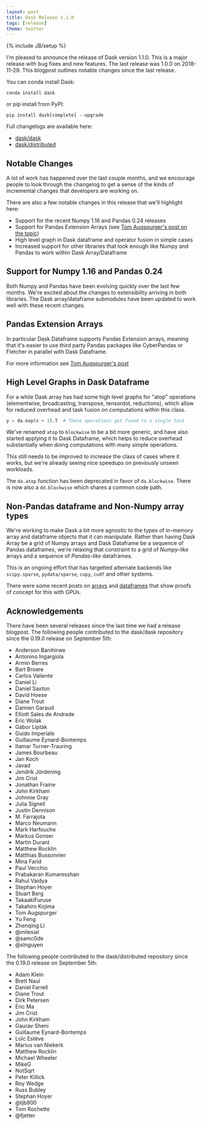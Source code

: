 ```yaml
---
layout: post
title: Dask Release 1.1.0
tags: [release]
theme: twitter
---
```


{% include JB/setup %}

I'm pleased to announce the release of Dask version 1.1.0. This is a major
release with bug fixes and new features. The last release was 1.0.0 on
2018-11-29.
This blogpost outlines notable changes since the last release.

You can conda install Dask:

    conda install dask

or pip install from PyPI:

    pip install dask[complete] --upgrade

Full changelogs are available here:

- [dask/dask](https://github.com/dask/dask/blob/master/docs/source/changelog.rst)
- [dask/distributed](https://github.com/dask/distributed/blob/master/docs/source/changelog.rst)

## Notable Changes

A lot of work has happened over the last couple months, and we encourage people
to look through the changelog to get a sense of the kinds of incremental
changes that developers are working on.

There are also a few notable changes in this release that we'll highlight here:

- Support for the recent Numpy 1.16 and Pandas 0.24 releases
- Support for Pandas Extension Arrays (see [Tom Augspurger's post on the topic](../../../2019/01/22/dask-extension-arrays))
- High level graph in Dask dataframe and operator fusion in simple cases
- Increased support for other libraries that look enough like Numpy and Pandas
  to work within Dask Array/Dataframe

## Support for Numpy 1.16 and Pandas 0.24

Both Numpy and Pandas have been evolving quickly over the last few months.
We're excited about the changes to extensibility arriving in both libraries.
The Dask array/dataframe submodules have been updated to work well with these
recent changes.

## Pandas Extension Arrays

In particular Dask Dataframe supports Pandas Extension arrays,
meaning that it's easier to use third party Pandas packages like CyberPandas or
Fletcher in parallel with Dask Dataframe.

For more information see [Tom Augspurger's post](../../../2019/01/22/dask-extension-arrays)

## High Level Graphs in Dask Dataframe

For a while Dask array has had some high level graphs for "atop" operations
(elementwise, broadcasting, transpose, tensordot, reductions), which allow for
reduced overhead and task fusion on computations within this class.

```python
y = da.exp(x + 1).T  # These operations get fused to a single task
```

We've renamed `atop` to `blockwise` to be a bit more generic, and have also
started applying it to Dask Dataframe, which helps to reduce overhead
substantially when doing computations with many simple operations.

This still needs to be improved to increase the class of cases where it works,
but we're already seeing nice speedups on previously unseen workloads.

The `da.atop` function has been deprecated in favor of `da.blockwise`. There
is now also a `dd.blockwise` which shares a common code path.

## Non-Pandas dataframe and Non-Numpy array types

We're working to make Dask a bit more agnostic to the types of in-memory array
and dataframe objects that it can manipulate. Rather than having Dask Array be
a grid of Numpy arrays and Dask Dataframe be a sequence of Pandas dataframes,
we're relaxing that constraint to a grid of _Numpy-like_ arrays and a sequence
of _Pandas-like_ dataframes.

This is an ongoing effort that has targetted alternate backends like
`scipy.sparse`, `pydata/sparse`, `cupy`, `cudf` and other systems.

There were some recent posts on
[arrays](../../../2019/01/03/dask-array-gpus-first-steps) and
[dataframes](../../../2019/01/13/dask-cudf-first-steps) that show proofs of
concept for this with GPUs.

## Acknowledgements

There have been several releases since the last time we had a release blogpost.
The following people contributed to the dask/dask repository since the 0.19.0
release on September 5th:

- Anderson Banihirwe
- Antonino Ingargiola
- Armin Berres
- Bart Broere
- Carlos Valiente
- Daniel Li
- Daniel Saxton
- David Hoese
- Diane Trout
- Damien Garaud
- Elliott Sales de Andrade
- Eric Wolak
- Gábor Lipták
- Guido Imperiale
- Guillaume Eynard-Bontemps
- Itamar Turner-Trauring
- James Bourbeau
- Jan Koch
- Javad
- Jendrik Jördening
- Jim Crist
- Jonathan Fraine
- John Kirkham
- Johnnie Gray
- Julia Signell
- Justin Dennison
- M. Farrajota
- Marco Neumann
- Mark Harfouche
- Markus Gonser
- Martin Durant
- Matthew Rocklin
- Matthias Bussonnier
- Mina Farid
- Paul Vecchio
- Prabakaran Kumaresshan
- Rahul Vaidya
- Stephan Hoyer
- Stuart Berg
- TakaakiFuruse
- Takahiro Kojima
- Tom Augspurger
- Yu Feng
- Zhenqing Li
- @milesial
- @samc0de
- @slnguyen

The following people contributed to the dask/distributed repository since the 0.19.0
release on September 5th:

- Adam Klein
- Brett Naul
- Daniel Farrell
- Diane Trout
- Dirk Petersen
- Eric Ma
- Jim Crist
- John Kirkham
- Gaurav Sheni
- Guillaume Eynard-Bontemps
- Loïc Estève
- Marius van Niekerk
- Matthew Rocklin
- Michael Wheeler
- MikeG
- NotSqrt
- Peter Killick
- Roy Wedge
- Russ Bubley
- Stephan Hoyer
- @tjb900
- Tom Rochette
- @fjetter
